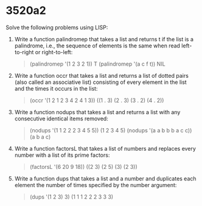 # 3520a2

Solve the following problems using LISP:

1. Write a function palindromep that takes a list and returns t if the list is a palindrome, i.e., the sequence of elements is the same when read left-to-right or right-to-left:
   > (palindromep '(1 2 3 2 1))
   > T
   > (palindromep '(a c f t))
   > NIL
2. Write a function occr that takes a list and returns a list of dotted pairs (also called an associative list) consisting of every element in the list and the times it occurs in the list:

   > (occr '(1 2 1 2 3 4 2 4 1 3))
   > ((1 . 3) (2 . 3) (3 . 2) (4 . 2))

3. Write a function nodups that takes a list and returns a list with any consecutive identical items removed:

   > (nodups '(1 1 2 2 2 3 4 5 5))
   > (1 2 3 4 5)
   > (nodups '(a a b b b a c c))
   > (a b a c)

4. Write a function factorsL that takes a list of numbers and replaces every number with a list of its prime factors:

   > (factorsL '(6 20 9 18))
   > ((2 3) (2 5) (3) (2 3))

5. Write a function dups that takes a list and a number and duplicates each element the number of times specified by the number argument:
   > (dups '(1 2 3) 3)
   > (1 1 1 2 2 2 3 3 3)
